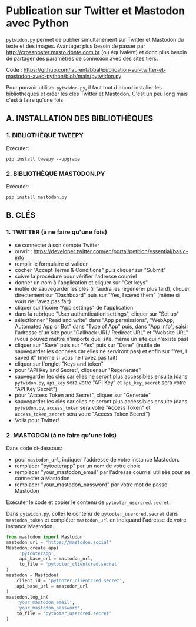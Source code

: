 # Publication sur Twitter et Mastodon avec Python

`pytwidon.py` permet de publier simultanément sur Twitter et Mastodon du texte et des images. Avantage: plus besoin de passer par http://crossposter.masto.donte.com.br (ou équivalent) et donc plus besoin de partager des paramètres de connexion avec des sites tiers.

Code : https://github.com/laurentabbal/publication-sur-twitter-et-mastodon-avec-python/blob/main/pytwidon.py

Pour pouvoir utiliser `pytwidon.py`, il faut tout d'abord installer les bibliothèques et créer les clés Twitter et Mastodon. C'est un peu long mais c'est à faire qu'une fois.

## A. INSTALLATION DES BIBLIOTHÈQUES

### 1. BIBLIOTHÈQUE TWEEPY
Exécuter:
```
pip install tweepy --upgrade
```

### 2. BIBLIOTHÈQUE MASTODON.PY
Exécuter:
```
pip install mastodon.py
```

## B. CLÉS

### 1. TWITTER (à ne faire qu'une fois)
* se connecter à son compte Twitter
* ouvrir : https://developer.twitter.com/en/portal/petition/essential/basic-info
* remplir le formulaire et valider
* cocher "Accept Terms & Conditions" puis cliquer sur "Submit"
* suivre la procédure pour vérifier l'adresse courriel
* donner un nom à l'application et cliquer sur "Get keys"
* inutile de sauvegarder les clés (il faudra les régénérer plus tard), cliquer directement sur "Dashboard" puis sur "Yes, I saved them" (même si vous ne l'avez pas fait)
* cliquer sur l'icone "App settings" de l'application
* dans la rubrique "User authentication settings", cliquer sur "Set up"
* sélectionner "Read and write" dans "App permissions", "WebApp, Automated App or Bot" dans "Type of App" puis, dans "App info", saisir l'adresse d'un site pour "Callback URI / Redirect URL" et "Website URL" (vous pouvez mettre n'importe quel site, même un site qui n'existe pas) 
* cliquer sur "Save" puis sur "Yes" puis sur "Done" (inutile de sauvegarder les données car elles ne serviront pas) et enfin sur "Yes, I saved it" (même si vous ne l'avez pas fait)
* cliquer sur l'onglet "Keys and token"
* pour "API Key and Secret", cliquer sur "Regenerate"
* sauvegarder les clés car elles ne seront plus accessibles ensuite (dans `pytwidon.py`, `api_key` sera votre "API Key" et `api_key_secret` sera votre "API Key Secret")
* pour "Access Token and Secret", cliquer sur "Generate"
* sauvegarder les clés car elles ne seront plus accessibles ensuite (dans `pytwidon.py`, `access_token` sera votre "Access Token" et `access_token_secret` sera votre "Access Token Secret")
* Voilà pour Twitter!


### 2. MASTODON (à ne faire qu'une fois)

Dans code ci-dessous:
* pour `mastodon_url`, indiquer l'addresse de votre instance Mastodon.
* remplacer "pytooterapp" par un nom de votre choix
* remplacer "your_mastodon_email" par l'adresse courriel utilisée pour se connecter à Mastodon
* remplacer "your_mastodon_password" par votre mot de passe Mastodon

Exécuter le code et copier le contenu de `pytooter_usercred.secret`.

Dans `pytwidon.py`, coller le contenu de `pytooter_usercred.secret` dans `mastodon_token` et compléter `mastodon_url` en indiquand l'adresse de votre instance Mastodon.

```python
from mastodon import Mastodon
mastodon_url = 'https://mastodon.social'
Mastodon.create_app(
     'pytooterapp',
     api_base_url = mastodon_url,
     to_file = 'pytooter_clientcred.secret'
)
mastodon = Mastodon(
    client_id = 'pytooter_clientcred.secret',
    api_base_url = mastodon_url
)
mastodon.log_in(
    'your_mastodon_email',
    'your_mastodon_password',
    to_file = 'pytooter_usercred.secret'
)
```
